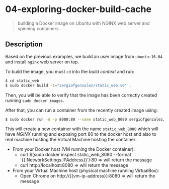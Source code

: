# 04-exploring-docker-build-cache
> building a Docker image on Ubuntu with NGINX web server and spinning containers

## Description
Based on the previous examples, we build an user image from `ubuntu:16.04` and install `nginx` web server on top.

To build the image, you must `cd` into the *build context* and run:
```bash
$ cd static_web
$ sudo docker build -t="sergiofgonzalez/static_web:v0" .
```

Then, you will be able to verify that the image has been correctly created running `sudo docker images`.

After that, you can run a container from the recently created image using:
```bash
$ sudo docker run -d -p 8080:80 --name static_web_8080 sergiofgonzalez/static_web:v0 nginx -g "daemon off;"
```

This will create a new container with the name `static_web_8080` which will have *NGINX* running and exposing port 80 to the docker host and also to real machine hosting the Virtual Machine hosting the container:
+ From your Docker host (VM running the Docker container):
  + curl $(sudo docker inspect static_web_8080 --format '{{.NetworkSettings.IPAddress}}'):80 => will return the message
  + curl http://localhost:8080 => will return the message
+ From your Virtual Machine host (physical machine running VirtualBox):
  + Open Chrome on http://{{vm-ip-address}}:8080 => will return the message